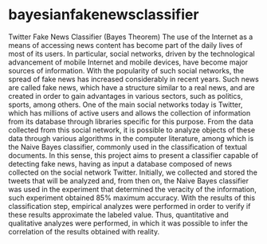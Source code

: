 # bayesianfakenewsclassifier
Twitter Fake News Classifier (Bayes Theorem)
The use of the Internet as a means of accessing news content has become part of the
daily lives of most of its users. In particular, social networks, driven by the technological
advancement of mobile Internet and mobile devices, have become major sources of
information. With the popularity of such social networks, the spread of fake news has
increased considerably in recent years. Such news are called fake news, which have a
structure similar to a real news, and are created in order to gain advantages in various
sectors, such as politics, sports, among others. One of the main social networks today is
Twitter, which has millions of active users and allows the collection of information from its
database through libraries specific for this purpose. From the data collected from this
social network, it is possible to analyze objects of these data through various algorithms
in the computer literature, among which is the Naive Bayes classifier, commonly used in
the classification of textual documents. In this sense, this project aims to present a
classifier capable of detecting fake news, having as input a database composed of news
collected on the social network Twitter. Initially, we collected and stored the tweets that
will be analyzed and, from then on, the Naive Bayes classifier was used in the experiment
that determined the veracity of the information, such experiment obtained 85% maximum
accuracy. With the results of this classification step, empirical analyzes were performed
in order to verify if these results approximate the labeled value. Thus, quantitative and
qualitative analyzes were performed, in which it was possible to infer the correlation of
the results obtained with reality.

